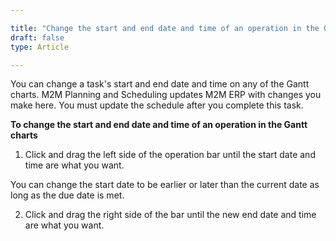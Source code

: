 ```yaml
---

title: "Change the start and end date and time of an operation in the Gantt charts"
draft: false
type: Article

---
```


You can change a task's start and end date and time on any of the Gantt charts. M2M Planning and Scheduling updates M2M ERP with changes you make here. You must update the schedule after you complete this task.

**To change the start and end date and time of an operation in the Gantt charts**

1. Click and drag the left side of the operation bar until the start date and time are what you want.

You can change the start date to be earlier or later than the current date as long as the due date is met.

2. Click and drag the right side of the bar until the new end date and time are what you want.

​